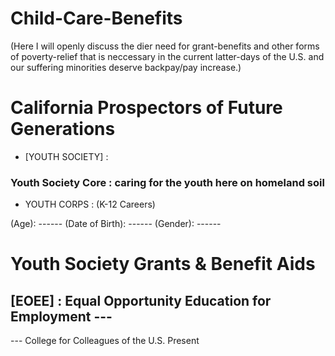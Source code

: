 # Child-Care-Benefits
(Here I will openly discuss the dier need for grant-benefits and other forms of poverty-relief that is neccessary in the current latter-days of the U.S. and our suffering minorities deserve backpay/pay increase.)

# California Prospectors of Future Generations
* [YOUTH SOCIETY] : 

### Youth Society Core : caring for the youth here on homeland soil
* YOUTH CORPS : (K-12 Careers)

(Age): ------ (Date of Birth): ------ (Gender): ------

# Youth Society Grants & Benefit Aids

## [EOEE] : Equal Opportunity Education for Employment ---
--- College for Colleagues of the U.S. Present

